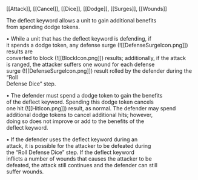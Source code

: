 [[Attack]], [[Cancel]], [[Dice]], [[Dodge]], [[Surges]], [[Wounds]]

The deflect keyword allows a unit to gain additional benefits  
from spending dodge tokens. 

• While a unit that has the deflect keyword is defending, if  
it spends a dodge token, any defense surge (![[DefenseSurgeIcon.png]]) results are  
converted to block (![[BlockIcon.png]]) results; additionally, if the attack  
is ranged, the attacker suffers one wound for each defense  
surge (![[DefenseSurgeIcon.png]]) result rolled by the defender during the “Roll  
Defense Dice” step.  

• The defender must spend a dodge token to gain the benefits  
of the deflect keyword. Spending this dodge token cancels  
one hit (![[HitIcon.png]]) result, as normal. The defender may spend  
additional dodge tokens to cancel additional hits; however,  
doing so does not improve or add to the benefits of the  
deflect keyword.  

• If the defender uses the deflect keyword during an  
attack, it is possible for the attacker to be defeated during  
the “Roll Defense Dice” step. If the deflect keyword  
inflicts a number of wounds that causes the attacker to be  
defeated, the attack still continues and the defender can still  
suffer wounds.  

